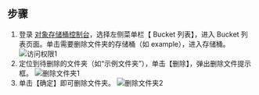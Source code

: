 ## 步骤
1. 登录 [对象存储桶控制台](http://console.tce.fsphere.cn/cos4/index)，选择左侧菜单栏【 Bucket 列表】，进入 Bucket 列表页面。单击需要删除文件夹的存储桶（如 example），进入存储桶。
![访问权限1](http://imgcache.tce.fsphere.cn/static/mc.qcloudimg.com/static/img/b51d5a77d53c3416324ea3eb283c788c/image.png)
2. 定位到待删除的文件夹（如“示例文件夹”），单击【删除】，弹出删除文件提示框。
![删除文件夹1](http://imgcache.tce.fsphere.cn/static/mc.qcloudimg.com/static/img/5494e56579e582a909e90bca2a27ded3/image.png)
3. 单击【确定】即可删除文件夹。
![删除文件夹2](http://imgcache.tce.fsphere.cn/static/mc.qcloudimg.com/static/img/24d66779bb1e0ec18df6b99f537bf52f/image.png)
